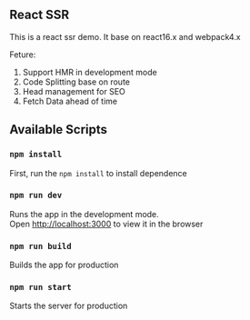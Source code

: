 ## React SSR

This is a react ssr demo. It base on react16.x and webpack4.x

Feture:

1. Support HMR in development mode
2. Code Splitting base on route
3. Head management for SEO
4. Fetch Data ahead of time

## Available Scripts

### `npm install`

First, run the `npm install` to install dependence

### `npm run dev`

Runs the app in the development mode.<br>
Open [http://localhost:3000](http://localhost:3000) to view it in the browser

### `npm run build`

Builds the app for production

### `npm run start`

Starts the server for production